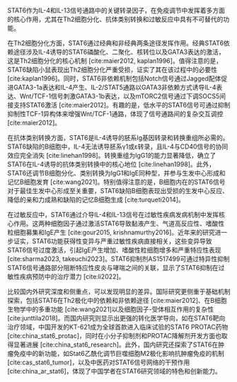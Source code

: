STAT6作为IL-4和IL-13信号通路中的关键转录因子，在免疫调节中发挥着多方面的核心作用，尤其在Th2细胞分化、抗体类别转换和过敏反应中具有不可替代的功能。

在Th2细胞分化方面，STAT6通过经典和非经典两条途径发挥作用。经典STAT6依赖途径涉及IL-4诱导的STAT6磷酸化、二聚化、核转位以及GATA3表达的激活，这是Th2细胞分化的核心机制 [cite:maier2012, kaplan1996]。值得注意的是，STAT6缺陷小鼠表现出Th2细胞分化严重受损，证实了其在该过程中的必要性 [cite:kaplan1996]。同时，STAT6非依赖机制包括Notch信号通过Jagged配体促进GATA3-1a表达和IL-4产生、IL-2/STAT5通路以GATA3非依赖方式诱导IL-4表达、Wnt/TCF-1信号刺激GATA3-1b表达，以及mTORC2信号通过下调SOCS5间接支持STAT6激活 [cite:maier2012]。有趣的是，低水平的STAT6信号可通过抑制抑制性TCF-1异构体来增强Wnt/TCF-1通路，体现了信号通路间的复杂交互调控 [cite:maier2012]。

在抗体类别转换方面，STAT6是IL-4诱导的胚系Ig基因转录和转换重组所必需的。STAT6缺陷的B细胞中，IL-4无法诱导胚系γ1或ε转录，且IL-4与CD40信号的协同效应完全消失 [cite:linehan1998]。转换重组为IgG1的能力显著降低，确立了STAT6在IL-4诱导的抗体类别转换中的核心地位 [cite:linehan1998]。此外，STAT6还调节B细胞分化、类别转换为IgG1和IgE同种型，并参与生发中心形成和记忆B细胞发育 [cite:wang2021]。特别值得注意的是，B细胞内在的STAT6信号对于最佳生发中心形成至关重要，STAT6缺陷B细胞表现出受损的生发中心反应、降低的亲和力成熟和缺陷的记忆B细胞生成 [cite:turqueti2014]。

在过敏反应中，STAT6通过介导IL-4和IL-13信号在过敏性疾病发病机制中发挥核心作用。这两种细胞因子通过激活STAT6导致黏液产生、气道高反应性、嗜酸性粒细胞募集和IgE产生 [cite:gour2015, krishnamurthy2016]。近年来的研究进一步证实，STAT6功能获得性变异与严重过敏性疾病直接相关，这些变异导致STAT6信号过度激活，引起IgE产生增加、嗜酸性粒细胞增多和严重特应性表现 [cite:sharma2023, takeuchi2023]。STAT6抑制剂AS1517499可通过特异性抑制STAT6信号通路部分阻断特应性皮炎与哮喘之间的关联，显示了STAT6抑制在过敏性疾病预防中的治疗潜力 [cite:li2022]。

比较国内外研究深度和侧重点，可以发现明显的差异。国际研究更侧重于基础机制探索，包括STAT6在Th2极化中的依赖和非依赖途径 [cite:maier2012]、在B细胞生物学中的多重功能 [cite:wang2021]以及细胞因子-受体相互作用的复杂性 [cite:junttila2018]。而国内研究则显示出更强的转化医学导向，如在STAT6靶向治疗领域，中国开发的KT-621成为全球首款进入临床试验的STAT6 PROTAC药物 [cite:china_stat6_protac]，同时在小分子抑制剂和PROTAC降解剂开发方面也取得显著进展 [cite:china_stat6_research]。此外，国内研究还探索了STAT6在肿瘤免疫中的新功能，如Stat6乙酰化调节巨噬细胞M2极化影响抗肿瘤免疫的机制 [cite:cas_stat6_tumor]，以及中医药对STAT6信号网络的干预作用 [cite:china_ar_stat6]，体现了中国学者在STAT6研究领域的特色和创新能力。
